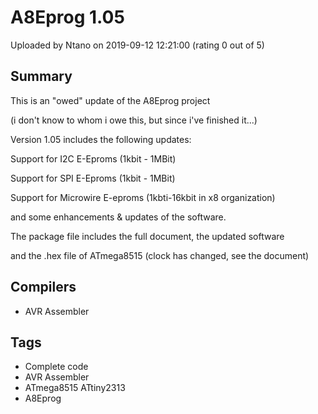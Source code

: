 # A8Eprog 1.05

Uploaded by Ntano on 2019-09-12 12:21:00 (rating 0 out of 5)

## Summary

This is an "owed" update of the A8Eprog project  

(i don't know to whom i owe this, but since i've finished it...)  

Version 1.05 includes the following updates:  

Support for I2C E-Eproms (1kbit - 1MBit)  

Support for SPI E-Eproms (1kbit - 1MBit)


Support for Microwire E-eproms (1kbti-16kbit in x8 organization)


and some enhancements & updates of the software.


The package file includes the full document, the updated software  

and the .hex file of ATmega8515 (clock has changed, see the document)

## Compilers

- AVR Assembler

## Tags

- Complete code
- AVR Assembler
- ATmega8515 ATtiny2313
- A8Eprog
